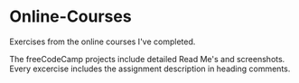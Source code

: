 # Online-Courses

Exercises from the online courses I've completed.

The freeCodeCamp projects include detailed Read Me's and screenshots.
Every excercise includes the assignment description in heading comments.
